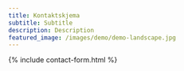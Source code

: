 ```yaml
---
title: Kontaktskjema
subtitle: Subtitle
description: Description
featured_image: /images/demo/demo-landscape.jpg
---
```


{% include contact-form.html %}

